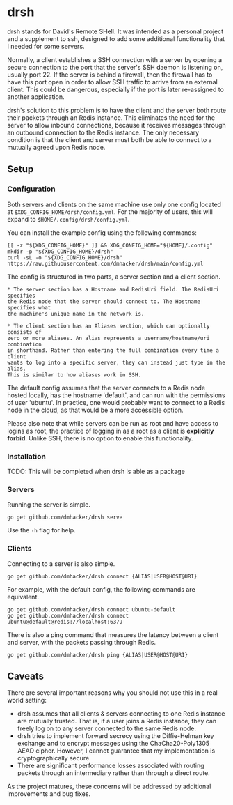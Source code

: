 # drsh

drsh stands for David's Remote SHell. It was intended as a personal project
and a supplement to ssh, designed to add some additional functionality that
I needed for some servers.

Normally, a client establishes a SSH connection with a server by opening a 
secure connection to the port that the server's SSH daemon is listening on, 
usually port 22. If the server is behind a firewall, then the firewall
has to have this port open in order to allow SSH traffic to arrive from
an external client. This could be dangerous, especially if the port is later
re-assigned to another application.

drsh's solution to this problem is to have the client and the server both
route their packets through an Redis instance. This eliminates the need 
for the server to allow inbound connections, because it receives messages 
through an outbound connection to the Redis instance. The only necessary 
condition is that the client and  server must both be able to connect 
to a mutually agreed upon Redis node.

## Setup

### Configuration

Both servers and clients on the same machine use only one config located
at `$XDG_CONFIG_HOME/drsh/config.yml`. For the majority of users, this
will expand to `$HOME/.config/drsh/config.yml`.

You can install the example config using the following commands:

```
[[ -z "${XDG_CONFIG_HOME}" ]] && XDG_CONFIG_HOME="${HOME}/.config"
mkdir -p "${XDG_CONFIG_HOME}/drsh"
curl -sL -o "${XDG_CONFIG_HOME}/drsh" https://raw.githubusercontent.com/dmhacker/drsh/main/config.yml
```

The config is structured in two parts, a server section and a client section.

    * The server section has a Hostname and RedisUri field. The RedisUri specifies
    the Redis node that the server should connect to. The Hostname specifies what
    the machine's unique name in the network is.

    * The client section has an Aliases section, which can optionally consists of
    zero or more aliases. An alias represents a username/hostname/uri combination
    in shorthand. Rather than entering the full combination every time a client
    wants to log into a specific server, they can instead just type in the alias.
    This is similar to how aliases work in SSH.

The default config assumes that the server connects to a Redis node hosted
locally, has the hostname 'default', and can run with the permissions of 
user 'ubuntu'. In practice, one would probably want to connect to a Redis
node in the cloud, as that would be a more accessible option.

Please also note that while servers can be run as root and have access to
logins as root, the practice of logging in as a root as a client is **explicitly
forbid**. Unlike SSH, there is no option to enable this functionality.

### Installation

TODO: This will be completed when drsh is able as a package

### Servers

Running the server is simple.

```
go get github.com/dmhacker/drsh serve
```

Use the `-h` flag for help.

### Clients

Connecting to a server is also simple.

```
go get github.com/dmhacker/drsh connect {ALIAS|USER@HOST@URI}
```

For example, with the default config, the following commands are equivalent.

```
go get github.com/dmhacker/drsh connect ubuntu-default
go get github.com/dmhacker/drsh connect ubuntu@default@redis://localhost:6379
```

There is also a ping command that measures the latency between a client and
server, with the packets passing through Redis.

```
go get github.com/dmhacker/drsh ping {ALIAS|USER@HOST@URI}
```

## Caveats

There are several important reasons why you should not use this in a real 
world setting:
* drsh assumes that all clients & servers connecting to one Redis instance are
mutually trusted. That is, if a user joins a Redis instance, they can freely log on
to any server connected to the same Redis node.
* drsh tries to implement forward secrecy using the Diffie-Helman key exchange
and to encrypt messages using the ChaCha20-Poly1305 AEAD cipher. However, I cannot
guarantee that my implementation is cryptographically secure.
* There are significant performance losses associated with routing packets
through an intermediary rather than through a direct route.

As the project matures, these concerns will be addressed by
additional improvements and bug fixes.
